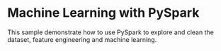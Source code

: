 # Machine Learning with PySpark
This sample demonstrate how to use PySpark to explore and clean the dataset, feature engineering and machine learning. 
